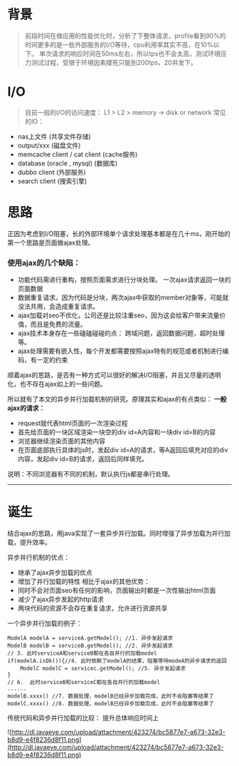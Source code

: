 # 背景 #
> 前段时间在做应用的性能优化时，分析了下整体请求，profile看到90%的时间更多的是一些外部服务的I/O等待，cpu利用率其实不高，在10%以下。 单次请求的响应时间在50ms左右，所以tps也不会太高，测试环境压力测试过程，受限于环境因素撑死只能到200tps，20并发下。

# I/O #

> 目前一般的I/O的访问速度： L1 > L2 > memory -> disk or network
常见的IO：
  * nas上文件 (共享文件存储)
  * output/xxx (磁盘文件)
  * memcache client /  cat client  (cache服务)
  * database (oracle , mysql)  (数据库)
  * dubbo client  (外部服务)
  * search client (搜索引擎)

# 思路 #

正因为考虑到I/O阻塞，长的外部环境单个请求处理基本都是在几十ms，刚开始的第一个思路是页面做ajax处理。
### 使用ajax的几个缺陷： ###
  * 功能代码需进行重构，按照页面需求进行分块处理。 一次ajax请求返回一块的页面数据
  * 数据重复请求。因为代码是分块，两次ajax中获取的member对象等，可能就没法共用，会造成重复请求。
  * ajax加载对seo不优化，公司还是比较注重seo，因为这会给客户带来流量价值，而且是免费的流量。
  * ajax技术本身存在一些磕磕碰碰的点： 跨域问题，返回数据问题，超时处理等。
  * ajax处理需要有嵌入性，每个开发都需要按照ajax特有的规范或者机制进行编码，有一定的约束

顺着ajax的思路，是否有一种方式可以很好的解决I/O阻塞，并且又尽量的透明化，也不存在ajax如上的一些问题。

所以就有了本文的异步并行加载机制的研究。原理其实和ajax的有点类似：
**一般ajax的请求：**
  * request就代表html页面的一次渲染过程
  * 首先给页面的一块区域渲染一块空的div id=A内容和一块div id=B的内容
  * 浏览器继续渲染页面的其他内容
  * 在页面底部执行具体的js时，发起div id=A的请求，等A返回后填充对应的div内容，发起div id=B的请求，返回后同样填充。

说明：不同浏览器有不同的机制，默认执行js都是串行处理。


---

# 诞生 #
结合ajax的思路，用java实现了一套异步并行加载。同时增强了异步加载为并行加载，提升效率。

异步并行机制的优点：
  * 继承了ajax异步加载的优点
  * 增加了并行加载的特性
相比于ajax的其他优势：
  * 同时不会对页面seo有任何的影响，页面输出时都是一次性输出html页面
  * 减少了ajax异步发起的http请求
  * 两块代码的资源不会存在重复请求，允许进行资源共享

一个异步并行加载的例子：
```
ModelA modelA = serviceA.getModel(); //1. 异步发起请求  
ModelB modelB = serviceB.getModel(); //2. 异步发起请求  
// 3. 此时serviceA和serviceB都在各自并行的加载model  
if(modelA.isOk()){//4. 此时依赖了modelA的结果，阻塞等待modeA的异步请求的返回  
    ModelC modelC = servicec.getModel(); //5. 异步发起请求  
}  
// 6.  此时serviceB和serviceC都在各自并行的加载model  
......  
modelB.xxxx() //7. 数据处理，modelB已经异步加载完成，此时不会阻塞等结果了  
modelC.xxxx() //8. 数据处理，modelB已经异步加载完成，此时不会阻塞等结果了 
```

传统代码和异步并行加载的比较： 提升总体响应时间上

![http://dl.javaeye.com/upload/attachment/423274/bc5877e7-a673-32e3-b8d9-e4f8236d8f11.png](http://dl.javaeye.com/upload/attachment/423274/bc5877e7-a673-32e3-b8d9-e4f8236d8f11.png)
